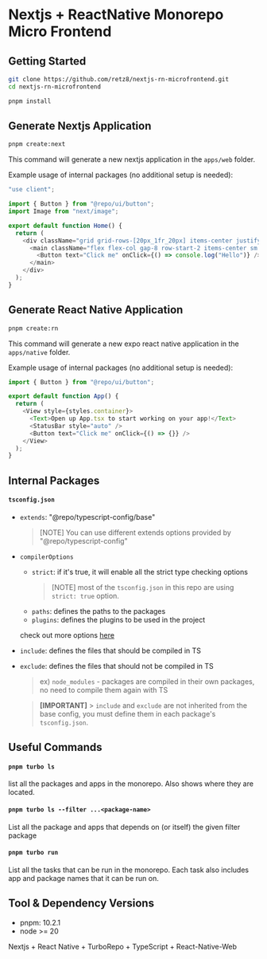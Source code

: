 # Nextjs + ReactNative Monorepo Micro Frontend

## Getting Started

```bash
git clone https://github.com/retz8/nextjs-rn-microfrontend.git
cd nextjs-rn-microfrontend
```

```bash
pnpm install
```

## Generate Nextjs Application

```bash
pnpm create:next
```

This command will generate a new nextjs application in the `apps/web` folder.

Example usage of internal packages (no additional setup is needed):

```ts
"use client";

import { Button } from "@repo/ui/button";
import Image from "next/image";

export default function Home() {
  return (
    <div className="grid grid-rows-[20px_1fr_20px] items-center justify-items-center min-h-screen p-8 pb-20 gap-16 sm:p-20 font-[family-name:var(--font-geist-sans)]">
      <main className="flex flex-col gap-8 row-start-2 items-center sm:items-start">
        <Button text="Click me" onClick={() => console.log("Hello")} />
      </main>
    </div>
  );
}
```

## Generate React Native Application

```bash
pnpm create:rn
```

This command will generate a new expo react native application in the `apps/native` folder.

Example usage of internal packages (no additional setup is needed):

```ts
import { Button } from "@repo/ui/button";

export default function App() {
  return (
    <View style={styles.container}>
      <Text>Open up App.tsx to start working on your app!</Text>
      <StatusBar style="auto" />
      <Button text="Click me" onClick={() => {}} />
    </View>
  );
}
```

## Internal Packages

#### `tsconfig.json`

- `extends`: "@repo/typescript-config/base"

  > [NOTE]
  > You can use different extends options provided by "@repo/typescript-config"

- `compilerOptions`

  - `strict`: if it's true, it will enable all the strict type checking options
    > [NOTE]
    > most of the `tsconfig.json` in this repo are using `strict: true` option.
  - `paths`: defines the paths to the packages
  - `plugins`: defines the plugins to be used in the project

  check out more options [here](https://www.typescriptlang.org/tsconfig/#compilerOptions)

- `include`: defines the files that should be compiled in TS

- `exclude`: defines the files that should not be compiled in TS

  > ex) `node_modules` - packages are compiled in their own packages, no need to compile them again with TS

  > **[IMPORTANT]** > `include` and `exclude` are not inherited from the base config,
  > you must define them in each package's `tsconfig.json`.

## Useful Commands

#### `pnpm turbo ls`

list all the packages and apps in the monorepo. Also shows where they are located.

#### `pnpm turbo ls --filter ...<package-name>`

List all the package and apps that depends on (or itself) the given filter package

#### `pnpm turbo run`

List all the tasks that can be run in the monorepo. Each task also includes app and package names that it can be run on.

## Tool & Dependency Versions

- pnpm: 10.2.1
- node >= 20

Nextjs + React Native + TurboRepo + TypeScript + React-Native-Web
